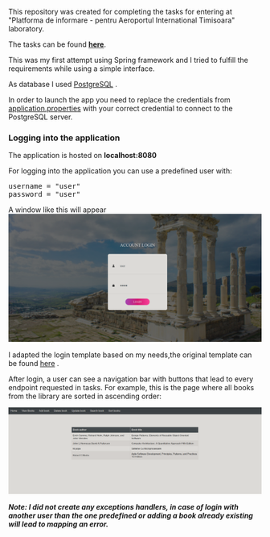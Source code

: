 This repository was created for completing the tasks for entering at "Platforma de informare - pentru Aeroportul International Timisoara" laboratory.

The tasks can be found [**here**](https://github.com/bigbrain2000/LibraryApp/blob/main/src/main/resources/template/Pergamum%20library%20-%20Backend%20test%20ACLabs%202022.pdf).

This was my first attempt using Spring framework and I tried to fulfill the requirements while using a simple interface.

As database I used [PostgreSQL](https://www.postgresql.org/) .

In order to launch the app you need to replace the credentials from [application.properties](https://github.com/bigbrain2000/LibraryApp/blob/main/src/main/resources/application.properties) with your correct credential to connect to the PostgreSQL server.


### Logging into the application

The application is hosted on **localhost:8080**

For logging into the application you can use a predefined user with:
<pre>
username = "user"
password = "user"
</pre>

A window like this will appear
![](src/main/resources/static/images/Login.png)


I adapted the login template based on my needs,the original template can be found [here](https://colorlib.com/wp/template/login-form-v16/) .


After login, a user can see a navigation bar with buttons that lead to every endpoint requested in tasks.
For example, this is the page where all books from the library are sorted in ascending order:


![](https://github.com/bigbrain2000/LibraryApp/blob/main/src/main/resources/static/images/Sorted%20books.png)



***Note: I did not create any exceptions handlers, in case of login with another user than the one predefined or adding a book already existing will lead to mapping an error.***
